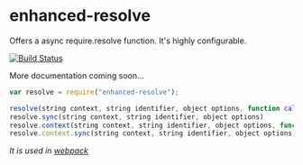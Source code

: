 # enhanced-resolve

Offers a async require.resolve function. It's highly configurable.

[![Build Status](https://secure.travis-ci.org/webpack/enhanced-resolve.png?branch=master)](http://travis-ci.org/webpack/enhanced-resolve)

More documentation coming soon...

``` javascript
var resolve = require("enhanced-resolve");

resolve(string context, string identifier, object options, function callback(err, result))
resolve.sync(string context, string identifier, object options)
resolve.context(string context, string identifier, object options, function callback(err, result))
resolve.context.sync(string context, string identifier, object options)
```

*It is used in [webpack](/webpack/webpack)*